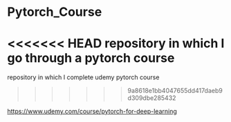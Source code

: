 # Pytorch_Course
<<<<<<< HEAD
repository in which I go through a pytorch course
=======
repository in which I complete udemy pytorch course
>>>>>>> 9a8618e1bb4047655dd417daeb9d309dbe285432

https://www.udemy.com/course/pytorch-for-deep-learning
